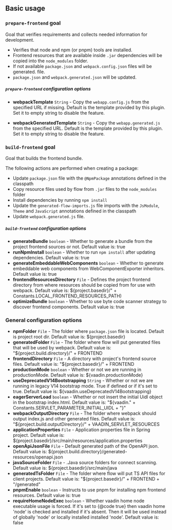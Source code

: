 ## Basic usage

### `prepare-frontend` goal
Goal that verifies requirements and collects needed information for development.

* Verifies that node and npm (or pnpm) tools are installed.
* Frontend resources that are available inside `.jar` dependencies will
be copied into the `node_modules` folder.
* If not available `package.json` and `webpack.config.json` files will be generated.
file.
* `package.json` and `webpack.generated.json` will be updated.

##### `prepare-frontend` configuration options
* **webpackTemplate** `String` - Copy the `webapp.config.js` from the specified URL if missing. Default is
     the template provided by this plugin. Set it to empty string to disable
     the feature.

* **webpackGeneratedTemplate** `String` - Copy the `webapp.generated.js` from the specified URL. Default is the
     template provided by this plugin. Set it to empty string to disable the
     feature.

### `build-frontend` goal
Goal that builds the frontend bundle.

The following actions are performed when creating a package:
* Update `package.json` file with the `@NpmPackage`
 annotations defined in the classpath
* Copy resource files used by flow from `.jar` files to the `node_modules`
 folder
* Install dependencies by running `npm install`
* Update the `generated-flow-imports.js` file imports with the
 `JsModule`, `Theme` and `JavaScript` annotations defined in
 the classpath
* Update `webpack.generated.js` file.

##### `build-frontend` configuration options
* **generateBundle** `boolean` - Whether to generate a bundle from the project frontend sources or not.
 Default value is: true
* **runNpmInstall** `boolean` - Whether to run <code>npm install</code> after updating dependencies.
 Default value is: true
* **generateEmbeddableWebComponents** `boolean` - Whether to generate embeddable web components from WebComponentExporter inheritors.
 Default value is: true
* **frontendResourcesDirectory** `File` - Defines the project frontend directory from where resources should be copied from for use with webpack.
 Default value is: ${project.basedir}/" + Constants.LOCAL_FRONTEND_RESOURCES_PATH)
* **optimizeBundle** `boolean` - Whether to use byte code scanner strategy to discover frontend components.
 Default value is: true

### General configuration options
* **npmFolder** `File` - The folder where `package.json` file is located. Default is project root dir.
 Default value is: ${project.basedir}
* **generatedFolder** `File` - The folder where flow will put generated files that will be used by webpack.
 Default value is: "${project.build.directory}/" + FRONTEND
* **frontendDirectory** `File` - A directory with project's frontend source files.
 Default value is: "${project.basedir}/" + FRONTEND
* **productionMode** `boolean` - Whether or not we are running in productionMode.
 Default value is: ${vaadin.productionMode}
* **useDeprecatedV14Bootstrapping** `String` - Whether or not we are running in legacy V14 bootstrap mode. True if defined or if it's set to true.
 Default value is: ${vaadin.useDeprecatedV14Bootstrapping}
* **eagerServerLoad** `boolean` - Whether or not insert the initial Uidl object in the bootstrap index.html.
 Default value is: "${vaadin." + Constants.SERVLET_PARAMETER_INITIAL_UIDL + "}"
* **webpackOutputDirectory** `File` - The folder where webpack should output index.js and other generated files.
 Default value is: "${project.build.outputDirectory}/" + VAADIN_SERVLET_RESOURCES
* **applicationProperties** `File` - Application properties file in Spring project.
 Default value is: ${project.basedir}/src/main/resources/application.properties
* **openApiJsonFile** `File` - Default generated path of the OpenAPI json.
 Default value is: ${project.build.directory}/generated-resources/openapi.json
* **javaSourceFolder** `File` - .Java source folders for connect scanning.
 Default value is: ${project.basedir}/src/main/java
* **generatedTsFolder** `File` - The folder where flow will put TS API files for client projects.
 Default value is: "${project.basedir}/" + FRONTEND + "/generated"
* **pnpmEnable** `boolean` - Instructs to use pnpm for installing npm frontend resources.
 Default value is: true
* **requireHomeNodeExec** `boolean` - Whether vaadin home node executable usage is forced. 
 If it's set to {@code true} then vaadin home 'node' is checked and installed if it's absent. 
 Then it will be used instead of globally 'node' or locally installed installed 'node'.
 Default value is: false
